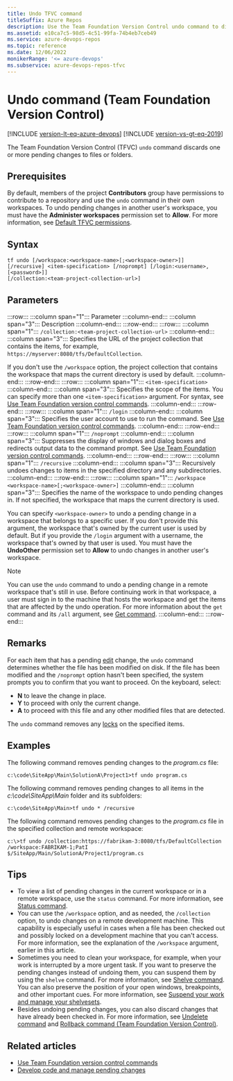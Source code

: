 ```yaml
---
title: Undo TFVC command
titleSuffix: Azure Repos
description: Use the Team Foundation Version Control undo command to discard one or more pending changes to files or folders.
ms.assetid: e10ca7c5-98d5-4c51-99fa-74b4eb7ceb49
ms.service: azure-devops-repos
ms.topic: reference
ms.date: 12/06/2022
monikerRange: '<= azure-devops'
ms.subservice: azure-devops-repos-tfvc
---
```


# Undo command (Team Foundation Version Control)

[!INCLUDE [version-lt-eq-azure-devops](../../includes/version-lt-eq-azure-devops.md)]
[!INCLUDE [version-vs-gt-eq-2019](../../includes/version-vs-gt-eq-2019.md)]

The Team Foundation Version Control (TFVC) `undo` command discards one or more pending changes to files or folders.
 
## Prerequisites

By default, members of the project **Contributors** group have permissions to contribute to a repository and use the `undo` command in their own workspaces. To undo pending changes in another user's workspace, you must have the **Administer workspaces** permission set to **Allow**. For more information, see [Default TFVC permissions](../../organizations/security/default-tfvc-permissions.md).

## Syntax

```
tf undo [/workspace:<workspace-name>[;<workspace-owner>]]
[/recursive] <item-specification> [/noprompt] [/login:<username>,[<password>]]
[/collection:<team-project-collection-url>]
```

## Parameters

:::row:::
   :::column span="1":::
   Parameter
   :::column-end:::
   :::column span="3":::
   Description
   :::column-end:::
:::row-end:::
:::row:::
   :::column span="1":::
   `/collection:<team-project-collection-url>`
   :::column-end:::
   :::column span="3":::
   Specifies the URL of the project collection that contains the items, for example, `https://myserver:8080/tfs/DefaultCollection`.

   If you don't use the `/workspace` option, the project collection that contains the workspace that maps the current directory is used by default.
   :::column-end:::
:::row-end:::
:::row:::
   :::column span="1":::
   `<item-specification>`
   :::column-end:::
   :::column span="3":::
   Specifies the scope of the items. You can specify more than one `<item-specification>` argument. For syntax, see [Use Team Foundation version control commands](use-team-foundation-version-control-commands.md).
   :::column-end:::
:::row-end:::
:::row:::
   :::column span="1":::
   `/login`
   :::column-end:::
   :::column span="3":::
   Specifies the user account to use to run the command. See [Use Team Foundation version control commands](use-team-foundation-version-control-commands.md).
   :::column-end:::
:::row-end:::
:::row:::
   :::column span="1":::
   `/noprompt`
   :::column-end:::
   :::column span="3":::
   Suppresses the display of windows and dialog boxes and redirects output data to the command prompt. See [Use Team Foundation version control commands](use-team-foundation-version-control-commands.md).
   :::column-end:::
:::row-end:::
:::row:::
   :::column span="1":::
   `/recursive`
   :::column-end:::
   :::column span="3":::
   Recursively undoes changes to items in the specified directory and any subdirectories.
   :::column-end:::
:::row-end:::
:::row:::
   :::column span="1":::
   `/workspace <workspace-name>[;<workspace-owner>]`
   :::column-end:::
   :::column span="3":::
   Specifies the name of the workspace to undo pending changes in. If not specified, the workspace that maps the current directory is used.

   You can specify `<workspace-owner>` to undo a pending change in a workspace that belongs to a specific user. If you don't provide this argument, the workspace that's owned by the current user is used by default. But if you provide the `/login` argument with a username, the workspace that's owned by that user is used. You must have the **UndoOther** permission set to **Allow** to undo changes in another user's workspace.

   > [!Note]  
   > You can use the `undo` command to undo a pending change in a remote workspace that's still in use. Before continuing work in that workspace, a user must sign in to the machine that hosts the workspace and get the items that are affected by the undo operation. For more information about the `get` command and its `/all` argument, see [Get command](get-command.md).
  :::column-end:::
:::row-end:::

## Remarks

For each item that has a pending [edit](check-out-edit-files.md) change, the `undo` command determines whether the file has been modified on disk. If the file has been modified and the `/noprompt` option hasn't been specified, the system prompts you to confirm that you want to proceed. On the keyboard, select:

- **N** to leave the change in place.
- **Y** to proceed with only the current change.
- **A** to proceed with this file and any other modified files that are detected.

The `undo` command removes any [locks](work-version-control-locks.md) on the specified items.

## Examples

The following command removes pending changes to the *program.cs* file:

```
c:\code\SiteApp\Main\SolutionA\Project1>tf undo program.cs
```

The following command removes pending changes to all items in the *c:\\code\\SiteApp\\Main* folder and its subfolders:

```
c:\code\SiteApp\Main>tf undo * /recursive
```

The following command removes pending changes to the *program.cs* file in the specified collection and remote workspace:

```
c:\>tf undo /collection:https://fabrikam-3:8080/tfs/DefaultCollection
/workspace:FABRIKAM-1;PatI $/SiteApp/Main/SolutionA/Project1/program.cs
```

## Tips

- To view a list of pending changes in the current workspace or in a remote workspace, use the `status` command. For more information, see [Status command](status-command.md).  
- You can use the `/workspace` option, and as needed, the `/collection` option, to undo changes on a remote development machine. This capability is especially useful in cases when a file has been checked out and possibly locked on a development machine that you can't access. For more information, see the explanation of the `/workspace` argument, earlier in this article.  
- Sometimes you need to clean your workspace, for example, when your work is interrupted by a more urgent task. If you want to preserve the pending changes instead of undoing them, you can suspend them by using the `shelve` command. For more information, see [Shelve command](shelve-command.md). You can also preserve the position of your open windows, breakpoints, and other important cues. For more information, see [Suspend your work and manage your shelvesets](suspend-your-work-manage-your-shelvesets.md).
- Besides undoing pending changes, you can also discard changes that have already been checked in. For more information, see [Undelete command](undelete-command.md) and [Rollback command (Team Foundation Version Control)](rollback-command-team-foundation-version-control.md).


## Related articles

- [Use Team Foundation version control commands](use-team-foundation-version-control-commands.md)
- [Develop code and manage pending changes](develop-code-manage-pending-changes.md) 
